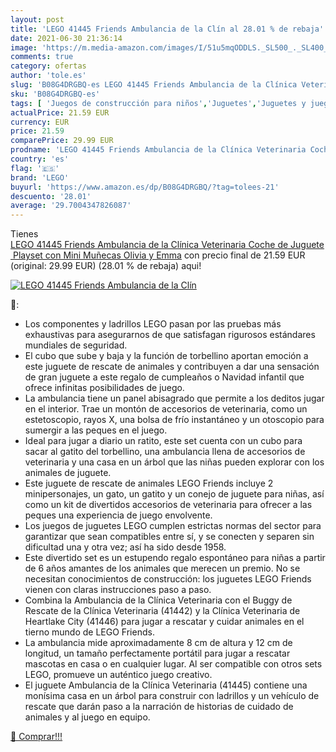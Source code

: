 ```yaml
---
layout: post
title: 'LEGO 41445 Friends Ambulancia de la Clín al 28.01 % de rebaja'
date: 2021-06-30 21:36:14
image: 'https://m.media-amazon.com/images/I/51u5mqODDLS._SL500_._SL400_.jpg'
comments: true
category: ofertas
author: 'tole.es'
slug: 'B08G4DRGBQ-es LEGO 41445 Friends Ambulancia de la Clínica Veterinaria...'
sku: 'B08G4DRGBQ-es'
tags: [ 'Juegos de construcción para niños','Juguetes','Juguetes y juegos','lego', ]
actualPrice: 21.59 EUR
currency: EUR
price: 21.59
comparePrice: 29.99 EUR
prodname: 'LEGO 41445 Friends Ambulancia de la Clínica Veterinaria Coche de Juguete  Playset con Mini Muñecas Olivia y Emma'
country: 'es'
flag: '🇪🇸'
brand: 'LEGO'
buyurl: 'https://www.amazon.es/dp/B08G4DRGBQ/?tag=tolees-21'
descuento: '28.01'
average: '29.7004347826087'
---
```


Tienes [LEGO 41445 Friends Ambulancia de la Clínica Veterinaria Coche de Juguete  Playset con Mini Muñecas Olivia y Emma](https://www.amazon.es/dp/B08G4DRGBQ/?tag=tolees-21) con precio final de  21.59 EUR (original: 29.99 EUR) (28.01 %  de rebaja) aqui!

[![LEGO 41445 Friends Ambulancia de la Clín](https://m.media-amazon.com/images/I/51u5mqODDLS._SL500_._SL400_.jpg)](https://www.amazon.es/dp/B08G4DRGBQ/?tag=tolees-21)

🔎:

- Los componentes y ladrillos LEGO pasan por las pruebas más exhaustivas para asegurarnos de que satisfagan rigurosos estándares mundiales de seguridad.
- El cubo que sube y baja y la función de torbellino aportan emoción a este juguete de rescate de animales y contribuyen a dar una sensación de gran juguete a este regalo de cumpleaños o Navidad infantil que ofrece infinitas posibilidades de juego.
- La ambulancia tiene un panel abisagrado que permite a los deditos jugar en el interior. Trae un montón de accesorios de veterinaria, como un estetoscopio, rayos X, una bolsa de frío instantáneo y un otoscopio para sumergir a las peques en el juego.
- Ideal para jugar a diario un ratito, este set cuenta con un cubo para sacar al gatito del torbellino, una ambulancia llena de accesorios de veterinaria y una casa en un árbol que las niñas pueden explorar con los animales de juguete.
- Este juguete de rescate de animales LEGO Friends incluye 2 minipersonajes, un gato, un gatito y un conejo de juguete para niñas, así como un kit de divertidos accesorios de veterinaria para ofrecer a las peques una experiencia de juego envolvente.
- Los juegos de juguetes LEGO cumplen estrictas normas del sector para garantizar que sean compatibles entre sí, y se conecten y separen sin dificultad una y otra vez; así ha sido desde 1958.
- Este divertido set es un estupendo regalo espontáneo para niñas a partir de 6 años amantes de los animales que merecen un premio. No se necesitan conocimientos de construcción: los juguetes LEGO Friends vienen con claras instrucciones paso a paso.
- Combina la Ambulancia de la Clínica Veterinaria con el Buggy de Rescate de la Clínica Veterinaria (41442) y la Clínica Veterinaria de Heartlake City (41446) para jugar a rescatar y cuidar animales en el tierno mundo de LEGO Friends.
- La ambulancia mide aproximadamente 8 cm de altura y 12 cm de longitud, un tamaño perfectamente portátil para jugar a rescatar mascotas en casa o en cualquier lugar. Al ser compatible con otros sets LEGO, promueve un auténtico juego creativo.
- El juguete Ambulancia de la Clínica Veterinaria (41445) contiene una monísima casa en un árbol para construir con ladrillos y un vehículo de rescate que darán paso a la narración de historias de cuidado de animales y al juego en equipo.

[🛒 Comprar!!!](https://www.amazon.es/dp/B08G4DRGBQ/?tag=tolees-21)
